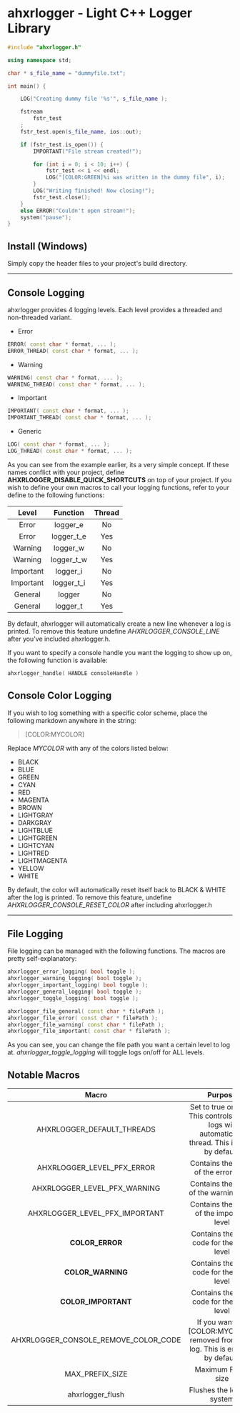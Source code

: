 # ahxrlogger - Light C++ Logger Library

```c++
#include "ahxrlogger.h"

using namespace std;

char * s_file_name = "dummyfile.txt";

int main() {

	LOG("Creating dummy file '%s'", s_file_name );

	fstream
		fstr_test
	;
	fstr_test.open(s_file_name, ios::out);

	if (fstr_test.is_open()) {
		IMPORTANT("File stream created!");

		for (int i = 0; i < 10; i++) {
			fstr_test << i << endl;
			LOG("[COLOR:GREEN]%i was written in the dummy file", i);
		}
		LOG("Writing finished! Now closing!");
		fstr_test.close();
	}
	else ERROR("Couldn't open stream!");
	system("pause");
}
```

## Install (Windows)
Simply copy the header files to your project's build directory.

---

## Console Logging

ahxrlogger provides 4 logging levels. Each level provides a threaded and non-threaded variant.

- Error
```c++
ERROR( const char * format, ... );
ERROR_THREAD( const char * format, ... );
```
- Warning
```c++
WARNING( const char * format, ... );
WARNING_THREAD( const char * format, ... );
```
- Important
```c++
IMPORTANT( const char * format, ... );
IMPORTANT_THREAD( const char * format, ... );
```
- Generic
```c++
LOG( const char * format, ... );
LOG_THREAD( const char * format, ... );
```

As you can see from the example earlier, its a very simple concept. If these names conflict with your project, define **AHXRLOGGER_DISABLE_QUICK_SHORTCUTS** on top of your project. 
If you wish to define your own macros to call your logging functions, refer to your define to the following functions:

| Level | Function | Thread |
| :---: | :---:    | :----: |
| Error | logger_e | No |
| Error | logger_t_e | Yes |
| Warning | logger_w | No |
| Warning | logger_t_w | Yes |
| Important | logger_i | No |
| Important | logger_t_i | Yes |
| General | logger   | No |
| General | logger_t | Yes |

By default, ahxrlogger will automatically create a new line whenever a log is printed. To remove this feature undefine *AHXRLOGGER_CONSOLE_LINE* after
you've included ahxrlogger.h.

If you want to specify a console handle you want the logging to show up on, the following function is available:
```c++
ahxrlogger_handle( HANDLE consoleHandle )
```

## Console Color Logging

If you wish to log something with a specific color scheme, place the following markdown anywhere
in the string:
>[COLOR:MYCOLOR]

Replace *MYCOLOR* with any of the colors listed below:

- BLACK
- BLUE
- GREEN
- CYAN
- RED
- MAGENTA
- BROWN
- LIGHTGRAY
- DARKGRAY
- LIGHTBLUE
- LIGHTGREEN
- LIGHTCYAN
- LIGHTRED
- LIGHTMAGENTA
- YELLOW
- WHITE

By default, the color will automatically reset itself back to BLACK & WHITE after the log is printed. To
remove this feature, undefine *AHXRLOGGER_CONSOLE_RESET_COLOR* after including ahxrlogger.h

---

## File Logging

File logging can be managed with the following functions. The macros are pretty self-explanatory:

```c++
ahxrlogger_error_logging( bool toggle );
ahxrlogger_warning_logging( bool toggle );
ahxrlogger_important_logging( bool toggle );
ahxrlogger_general_logging( bool toggle );
ahxrlogger_toggle_logging( bool toggle );

ahxrlogger_file_general( const char * filePath );
ahxrlogger_file_error( const char * filePath );
ahxrlogger_file_warning( const char * filePath );
ahxrlogger_file_important( const char * filePath );
```

As you can see, you can change the file path you want a certain level to log at. *ahxrlogger_toggle_logging* will toggle logs on/off for ALL levels.

## Notable Macros

| Macro | Purpose |
| :---: | :-----: |
| AHXRLOGGER_DEFAULT_THREADS | Set to true or false. This controls where logs will automatically thread. This is false by default. |
| AHXRLOGGER_LEVEL_PFX_ERROR | Contains the prefix of the error level |
| AHXRLOGGER_LEVEL_PFX_WARNING | Contains the prefix of the warning level |
| AHXRLOGGER_LEVEL_PFX_IMPORTANT | Contains the prefix of the important level |
| __COLOR_ERROR__ | Contains the color code for the error level |
| __COLOR_WARNING__ | Contains the color code for the error level |
| __COLOR_IMPORTANT__ | Contains the color code for the error level |
| AHXRLOGGER_CONSOLE_REMOVE_COLOR_CODE | If you want the [COLOR:MYCOLOR] removed from your log. This is enabled by default! |
| MAX_PREFIX_SIZE | Maximum Prefix size |
| ahxrlogger_flush | Flushes the logging system |
